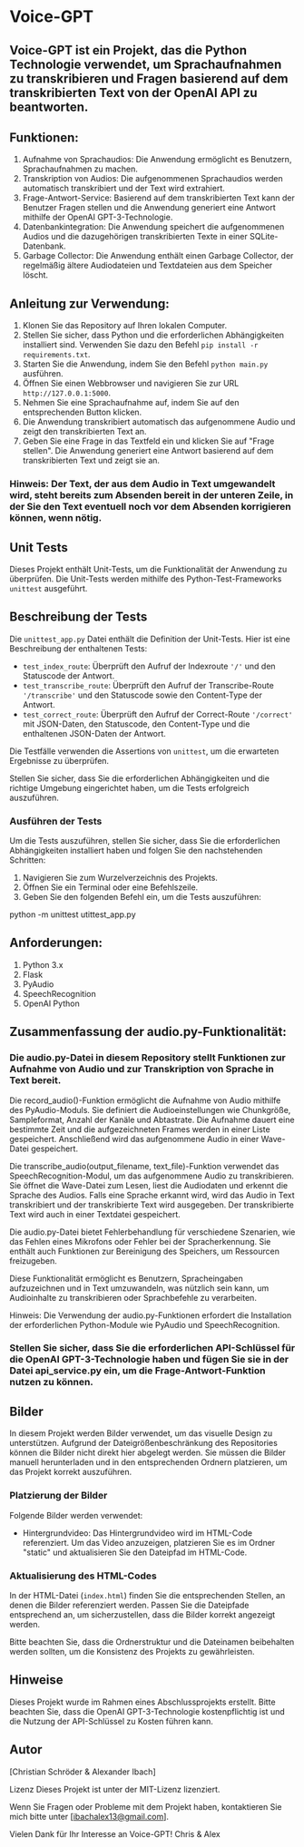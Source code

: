 # Voice-GPT
## Voice-GPT ist ein Projekt, das die Python Technologie verwendet, um Sprachaufnahmen zu transkribieren und Fragen basierend auf dem transkribierten Text von der OpenAI API zu beantworten.

## Funktionen:

1. Aufnahme von Sprachaudios: Die Anwendung ermöglicht es Benutzern, Sprachaufnahmen zu machen.
2. Transkription von Audios: Die aufgenommenen Sprachaudios werden automatisch transkribiert und der Text wird extrahiert.
3. Frage-Antwort-Service: Basierend auf dem transkribierten Text kann der Benutzer Fragen stellen und die Anwendung generiert eine Antwort mithilfe der OpenAI GPT-3-Technologie.
4. Datenbankintegration: Die Anwendung speichert die aufgenommenen Audios und die dazugehörigen transkribierten Texte in einer SQLite-Datenbank.
5. Garbage Collector: Die Anwendung enthält einen Garbage Collector, der regelmäßig ältere Audiodateien und Textdateien aus dem Speicher löscht.

## Anleitung zur Verwendung:

1. Klonen Sie das Repository auf Ihren lokalen Computer.
2. Stellen Sie sicher, dass Python und die erforderlichen Abhängigkeiten installiert sind. Verwenden Sie dazu den Befehl `pip install -r requirements.txt`.
3. Starten Sie die Anwendung, indem Sie den Befehl `python main.py` ausführen.
4. Öffnen Sie einen Webbrowser und navigieren Sie zur URL `http://127.0.0.1:5000`.
5. Nehmen Sie eine Sprachaufnahme auf, indem Sie auf den entsprechenden Button klicken.
6. Die Anwendung transkribiert automatisch das aufgenommene Audio und zeigt den transkribierten Text an.
7. Geben Sie eine Frage in das Textfeld ein und klicken Sie auf "Frage stellen". Die Anwendung generiert eine Antwort basierend auf dem transkribierten Text und zeigt sie an.
### Hinweis: Der Text, der aus dem Audio in Text umgewandelt wird, steht bereits zum Absenden bereit in der unteren Zeile, in der Sie den Text eventuell noch vor dem Absenden korrigieren können, wenn nötig.


## Unit Tests

Dieses Projekt enthält Unit-Tests, um die Funktionalität der Anwendung zu überprüfen. Die Unit-Tests werden mithilfe des Python-Test-Frameworks `unittest` ausgeführt.

## Beschreibung der Tests

Die `unittest_app.py` Datei enthält die Definition der Unit-Tests. Hier ist eine Beschreibung der enthaltenen Tests:

- `test_index_route`: Überprüft den Aufruf der Indexroute `'/'` und den Statuscode der Antwort.
- `test_transcribe_route`: Überprüft den Aufruf der Transcribe-Route `'/transcribe'` und den Statuscode sowie den Content-Type der Antwort.
- `test_correct_route`: Überprüft den Aufruf der Correct-Route `'/correct'` mit JSON-Daten, den Statuscode, den Content-Type und die enthaltenen JSON-Daten der Antwort.

Die Testfälle verwenden die Assertions von `unittest`, um die erwarteten Ergebnisse zu überprüfen.

Stellen Sie sicher, dass Sie die erforderlichen Abhängigkeiten und die richtige Umgebung eingerichtet haben, um die Tests erfolgreich auszuführen.


### Ausführen der Tests

Um die Tests auszuführen, stellen Sie sicher, dass Sie die erforderlichen Abhängigkeiten installiert haben und folgen Sie den nachstehenden Schritten:

1. Navigieren Sie zum Wurzelverzeichnis des Projekts.
2. Öffnen Sie ein Terminal oder eine Befehlszeile.
3. Geben Sie den folgenden Befehl ein, um die Tests auszuführen:

python -m unittest utittest_app.py

## Anforderungen:

1. Python 3.x
2. Flask
3. PyAudio
4. SpeechRecognition
5. OpenAI Python

## Zusammenfassung der audio.py-Funktionalität:

### Die audio.py-Datei in diesem Repository stellt Funktionen zur Aufnahme von Audio und zur Transkription von Sprache in Text bereit.

Die record_audio()-Funktion ermöglicht die Aufnahme von Audio mithilfe des PyAudio-Moduls. Sie definiert die Audioeinstellungen wie Chunkgröße, Sampleformat, Anzahl der Kanäle und Abtastrate. Die Aufnahme dauert eine bestimmte Zeit und die aufgezeichneten Frames werden in einer Liste gespeichert. Anschließend wird das aufgenommene Audio in einer Wave-Datei gespeichert.

Die transcribe_audio(output_filename, text_file)-Funktion verwendet das SpeechRecognition-Modul, um das aufgenommene Audio zu transkribieren. Sie öffnet die Wave-Datei zum Lesen, liest die Audiodaten und erkennt die Sprache des Audios. Falls eine Sprache erkannt wird, wird das Audio in Text transkribiert und der transkribierte Text wird ausgegeben. Der transkribierte Text wird auch in einer Textdatei gespeichert.

Die audio.py-Datei bietet Fehlerbehandlung für verschiedene Szenarien, wie das Fehlen eines Mikrofons oder Fehler bei der Spracherkennung. Sie enthält auch Funktionen zur Bereinigung des Speichers, um Ressourcen freizugeben.

Diese Funktionalität ermöglicht es Benutzern, Spracheingaben aufzuzeichnen und in Text umzuwandeln, was nützlich sein kann, um Audioinhalte zu transkribieren oder Sprachbefehle zu verarbeiten.

Hinweis: Die Verwendung der audio.py-Funktionen erfordert die Installation der erforderlichen Python-Module wie PyAudio und SpeechRecognition.
   
### Stellen Sie sicher, dass Sie die erforderlichen API-Schlüssel für die OpenAI GPT-3-Technologie haben und fügen Sie sie in der Datei api_service.py ein, um die Frage-Antwort-Funktion nutzen zu können.

## Bilder

In diesem Projekt werden Bilder verwendet, um das visuelle Design zu unterstützen. Aufgrund der Dateigrößenbeschränkung des Repositories können die Bilder nicht direkt hier abgelegt werden. Sie müssen die Bilder manuell herunterladen und in den entsprechenden Ordnern platzieren, um das Projekt korrekt auszuführen.

### Platzierung der Bilder

Folgende Bilder werden verwendet:

- Hintergrundvideo: Das Hintergrundvideo wird im HTML-Code referenziert. Um das Video anzuzeigen, platzieren Sie es im Ordner "static" und aktualisieren Sie den Dateipfad im HTML-Code.

### Aktualisierung des HTML-Codes

In der HTML-Datei (`index.html`) finden Sie die entsprechenden Stellen, an denen die Bilder referenziert werden. Passen Sie die Dateipfade entsprechend an, um sicherzustellen, dass die Bilder korrekt angezeigt werden.

Bitte beachten Sie, dass die Ordnerstruktur und die Dateinamen beibehalten werden sollten, um die Konsistenz des Projekts zu gewährleisten.


## Hinweise
Dieses Projekt wurde im Rahmen eines Abschlussprojekts erstellt. Bitte beachten Sie, dass die OpenAI GPT-3-Technologie kostenpflichtig ist und die Nutzung der API-Schlüssel zu Kosten führen kann.

## Autor
[Christian Schröder & Alexander Ibach]

Lizenz
Dieses Projekt ist unter der MIT-Lizenz lizenziert.

Wenn Sie Fragen oder Probleme mit dem Projekt haben, kontaktieren Sie mich bitte unter [ibachalex13@gmail.com].

Vielen Dank für Ihr Interesse an Voice-GPT!
Chris & Alex
